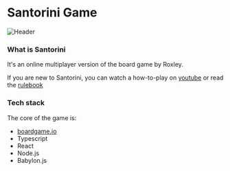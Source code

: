 # Santorini Game

![Header](https://github.com/mbrinkl/santorini/blob/master/public/header.png)

### What is Santorini

It's an online multiplayer version of the board game by Roxley.

If you are new to Santorini, you can watch a how-to-play on [youtube](https://www.youtube.com/watch?v=EZi-MZEylRQ) or read the [rulebook](http://files.roxley.com/Santorini-Rulebook-Web-2016.08.14.pdf)

### Tech stack

The core of the game is:

- [boardgame.io](https://boardgame.io/)
- Typescript
- React
- Node.js
- Babylon.js
